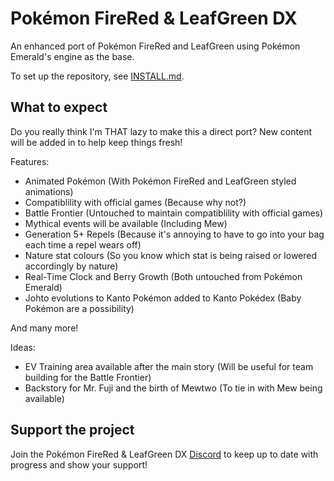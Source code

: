 # Pokémon FireRed & LeafGreen DX

An enhanced port of Pokémon FireRed and LeafGreen using Pokémon Emerald's engine as the base.

To set up the repository, see [INSTALL.md](INSTALL.md).


## What to expect
Do you really think I'm THAT lazy to make this a direct port? New content will be added in to help keep things fresh!

Features:
* Animated Pokémon (With Pokémon FireRed and LeafGreen styled animations)
* Compatiblility with official games (Because why not?)
* Battle Frontier (Untouched to maintain compatiblility with official games)
* Mythical events will be available (Including Mew)
* Generation 5+ Repels (Because it's annoying to have to go into your bag each time a repel wears off)
* Nature stat colours (So you know which stat is being raised or lowered accordingly by nature)
* Real-Time Clock and Berry Growth (Both untouched from Pokémon Emerald)
* Johto evolutions to Kanto Pokémon added to Kanto Pokédex (Baby Pokémon are a possibility)

And many more!

Ideas:
* EV Training area available after the main story (Will be useful for team building for the Battle Frontier)
* Backstory for Mr. Fuji and the birth of Mewtwo (To tie in with Mew being available)

## Support the project
Join the Pokémon FireRed & LeafGreen DX [Discord](https://discord.gg/uHPsMgY) to keep up to date with progress and show your support!
